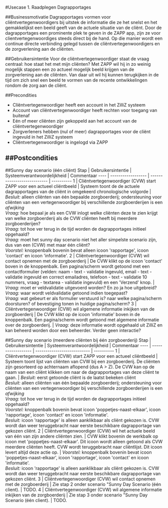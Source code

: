 #Usecase 1. Raadplegen Dagrapportages

##Businessmotivatie
Dagrapportages vormen voor cliëntvertegenwoordigers bij uitstek de informatie die ze het snelst en het gemakkelijkst een beeld geeft van de actuele situatie van de cliënt. Door de dagrapportages een prominente plek te geven in de ZAPP app, zijn ze voor clientvertegenwoordiges steeds direct bij de hand. Op die manier wordt een continue directe verbinding gelegd tussen de cliëntvertegenwoordigers en de zorgverlening aan de cliënten.

##Gebruikersintentie
Voor de cliëntvertegenwoordiger staat de vraag centraal: hoe staat het met mijn cliënten? Met ZAPP wil hij in zo weinig mogelijk stappen een zo actueel mogelijk beeld krijgen van de zorgverlening aan de cliënten. Van daar uit wil hij kunnen terugkijken in de tijd om zich snel een beeld te vormen van de recente ontwikkelingen rondom de zorg aan de cliënt.

##Precondities
- Cliëntvertegenwoordiger heeft een account in het ZilliZ systeem
- Account van cliëntvertegenwoordiger heeft rechten voor toegang van buitenaf
- Eén of meer cliënten zijn gekoppeld aan het account van de cliëntvertegenwoordiger
- Zorgverleners hebben (nul of meer) dagrapportages voor de cliënt ingevuld in het ZilliZ systeem
- Cliëntvertegenwoordiger is ingelogd via ZAPP

##Postcondities
- 

##Sunny day scenario (één cliënt)
Stap | Gebruikersintentie | Systeemverantwoordelijkheid | Commentaar
---- | ------------------ | --------------------------- | ----------
1 | Cliëntvertegenwoordiger (CVW) start ZAPP voor een actueel cliëntbeeld | Systeem toont de de actuele dagrapportages van de cliënt in omgekeerd chronologische volgorde | _Besluit:_ alleen cliënten van één bepaalde zorgboerderij; ondersteuning voor cliënten van een vertegenwoordiger bij verschillende zorgboerderijen is een _afwijking_ <br> _Vraag:_ hoe bepaal je als een CVW inlogt welke cliënten deze te zien krijgt van welke zorgboerderij als de CVW cliënten heeft bij meerdere zorgboerderijen?<br> _Vraag:_ tot hoe ver terug in de tijd worden de dagrapportages initieel opgehaald?<br>_Vraag:_ moet het sunny day scenario niet het aller simpelste scenario zijn, dus van een (CVW) met maar één cliënt?<br>_Voorstel:_ knoppenbalk bovenin bevat alleen icoon 'rapportage', icoon 'contact' en icoon 'informatie'.
2 | Cliëntvertegenwoordiger (CVW) wil contact opnemen met de zorgboerderij | De CVW klikt op de icoon 'contact' boven in de knoppenbalk. Een pagina/scherm wordt getoond met een contactformulier (velden: naam - text - validatie ingevuld, email - text - validatie ingevuld en correct emailadres, telefoon - text - validatie 10 nummers, vraag - textarea - validatie ingevuld) en een 'Verzend' knop. | _Vraag:_ moet er veldvalidatie uitgevoerd worden? En zo ja hoe uitgebreid?<br> _Vraag:_ waar wordt veldvalidatie getoond indien toegepast?<br> _Vraag:_ wat gebeurt er als formulier verstuurd is? naar welke pagina/scherm doorsturen? of bevestiging tonen in huidige pagina/scherm?
3 | Cliëntvertegenwoordiger (CVW) wil algemene informatie inkijken van de zorgboerderij | De CVW klikt op de icoon 'informatie' boven in de knoppenbalk. Een pagina/scherm wordt getoond met algemene informatie over de zorgboerderij. | _Vraag:_ deze informatie wordt opgehaald uit ZilliZ en kan beheerd worden door een beheerder. Verder geen interactie?

##Sunny day scenario (meerdere cliënten bij één zorgboerderij)
Stap | Gebruikersintentie | Systeemverantwoordelijkheid | Commentaar
---- | ------------------ | --------------------------- | ----------
1 | Cliëntvertegenwoordiger (CVW) start ZAPP voor een actueel cliëntbeeld | Systeem toont lijst van cliënten van CVW bij een zorgboerderij. De cliënten zijn gesorteerd op achternaam aflopend (dus A > Z). De CVW kan op de naam van een cliënt klikken om naar de dagrapportages van deze cliënt te gaan. | _Besluit:_ eerst getoonde cliënt is de laatst bekeken cliënt <br> _Besluit:_ alleen cliënten van één bepaalde zorgboerderij; ondersteuning voor cliënten van een vertegenwoordiger bij verschillende zorgboerderijen is een _afwijking_ <br> _Vraag:_ tot hoe ver terug in de tijd worden de dagrapportages initieel opgehaald?<br>_Voorstel:_ knoppenbalk bovenin bevat icoon 'poppetjes-naast-elkaar', icoon 'rapportage', icoon 'contact' en icoon 'informatie'.<br> _Besluit:_ icoon 'rapportage' is alleen aanklikbaar als cliënt gekozen is. CVW wordt dan weer teruggebracht naar eerste beschikbare dagrapportage van gekozen cliënt.
2 | Cliëntvertegenwoordiger (CVW) wil het actuele beeld van één van zijn andere cliënten zien. | CVW klikt bovenin de werkbalk op icoon met 'poppetjes-naast-elkaar'. Dit icoon wordt alleen getoond als CVW meerdere cliënten heeft. CVW wordt teruggebracht naar cliëntlijst. Dit icoon levert altijd deze actie op. | _Voorstel:_ knoppenbalk bovenin bevat icoon 'poppetjes-naast-elkaar', icoon 'rapportage', icoon 'contact' en icoon 'informatie'.<br> _Besluit:_ icoon 'rapportage' is alleen aanklikbaar als cliënt gekozen is. CVW wordt dan weer teruggebracht naar eerste beschikbare dagrapportage van gekozen cliënt.
3 | Cliëntvertegenwoordiger (CVW) wil contact opnemen met de zorgboerderij | Zie stap 2 onder scenario "Sunny Day Scenario (één client). | TODO.
4 | Cliëntvertegenwoordiger (CVW) wil algemene informatie inkijken van de zorgboerderij | Zie stap 3 onder scenario "Sunny Day Scenario (één client). | TODO.
